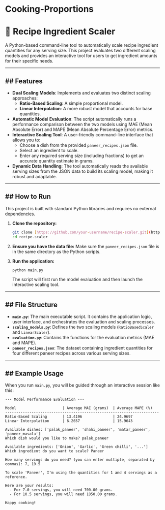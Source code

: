 # Cooking-Proportions
# 🍳 Recipe Ingredient Scaler

A Python-based command-line tool to automatically scale recipe ingredient quantities for any serving size. This project evaluates two different scaling models and provides an interactive tool for users to get ingredient amounts for their specific needs.



---
## ## Features

* **Dual Scaling Models**: Implements and evaluates two distinct scaling approaches:
    * **Ratio-Based Scaling**: A simple proportional model.
    * **Linear Interpolation**: A more robust model that accounts for base quantities.
* **Automatic Model Evaluation**: The script automatically runs a performance comparison between the two models using MAE (Mean Absolute Error) and MAPE (Mean Absolute Percentage Error) metrics.
* **Interactive Scaling Tool**: A user-friendly command-line interface that allows you to:
    * Choose a dish from the provided `paneer_recipes.json` file.
    * Select an ingredient to scale.
    * Enter any required serving size (including fractions) to get an accurate quantity estimate in grams.
* **Dynamic Data Handling**: The tool automatically reads the available serving sizes from the JSON data to build its scaling model, making it robust and adaptable.

---
## ## How to Run

This project is built with standard Python libraries and requires no external dependencies.

1.  **Clone the repository:**
    ```bash
    git clone [https://github.com/your-username/recipe-scaler.git](https://github.com/your-username/recipe-scaler.git)
    cd recipe-scaler
    ```

2.  **Ensure you have the data file:**
    Make sure the `paneer_recipes.json` file is in the same directory as the Python scripts.

3.  **Run the application:**
    ```bash
    python main.py
    ```
    The script will first run the model evaluation and then launch the interactive scaling tool.

---
## ## File Structure

* **`main.py`**: The main executable script. It contains the application logic, user interface, and orchestrates the evaluation and scaling processes.
* **`scaling_models.py`**: Defines the two scaling models (`RatioBasedScaler` and `LinearScaler`).
* **`evaluation.py`**: Contains the functions for the evaluation metrics (MAE and MAPE).
* **`paneer_recipes.json`**: The dataset containing ingredient quantities for four different paneer recipes across various serving sizes.

---
## ## Example Usage

When you run `main.py`, you will be guided through an interactive session like this:

```
--- Model Performance Evaluation ---

Model                     | Average MAE (grams)  | Average MAPE (%)
----------------------------------------------------------------------
Ratio-Based Scaling       | 13.4196              | 24.9697
Linear Interpolation      | 6.2657               | 15.9643

Available dishes: ['palak_paneer', 'shahi_paneer', 'matar_paneer', 'paneer_masala']
Which dish would you like to make? palak_paneer

Available ingredients: ['Onion', 'Garlic', 'Green chilli', '...']
Which ingredient do you want to scale? Paneer

How many servings do you need? (you can enter multiple, separated by commas): 7, 10.5

To scale 'Paneer', I'm using the quantities for 1 and 4 servings as a reference.

Here are your results:
  - For 7.0 servings, you will need 700.00 grams.
  - For 10.5 servings, you will need 1050.00 grams.

Happy cooking! 
```

